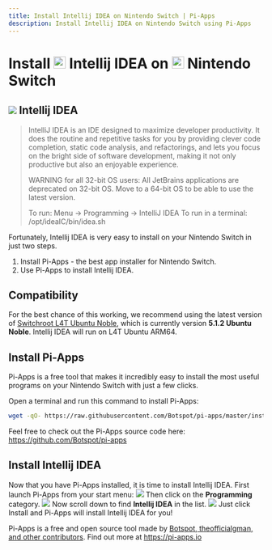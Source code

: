 ```yaml
---
title: Install Intellij IDEA on Nintendo Switch | Pi-Apps
description: Install Intellij IDEA on Nintendo Switch using Pi-Apps
---
```

<div class="simple-install-content content">

# Install <img src="/img/app-icons/Intellij IDEA/icon-64.png" height=24> Intellij IDEA on <img src=/img/other-icons/switch-icon.svg height=24> Nintendo Switch

## <img src="/img/app-icons/Intellij IDEA/icon-64.png"> Intellij IDEA
> IntelliJ IDEA is an IDE designed to maximize developer productivity.
> It does the routine and repetitive tasks for you by providing clever code completion, static code analysis, and refactorings, and lets you focus on the bright side of software development, making it not only productive but also an enjoyable experience.
> 
> WARNING for all 32-bit OS users: All JetBrains applications are deprecated on 32-bit OS. Move to a 64-bit OS to be able to use the latest version.
> 
> To run: Menu -> Programming -> IntelliJ IDEA
> To run in a terminal: /opt/ideaIC/bin/idea.sh

Fortunately, Intellij IDEA is very easy to install on your Nintendo Switch in just two steps.
1. Install Pi-Apps - the best app installer for Nintendo Switch.
2. Use Pi-Apps to install Intellij IDEA.
</div>
<div class="simple-install-content content">

## Compatibility
For the best chance of this working, we recommend using the latest version of [Switchroot L4T Ubuntu Noble](https://wiki.switchroot.org/wiki/linux/l4t-ubuntu-noble-installation-guide), which is currently version **5.1.2 Ubuntu Noble**.
Intellij IDEA will run on L4T Ubuntu ARM64.
</div>
<div class="simple-install-content content">

## Install Pi-Apps

Pi-Apps is a free tool that makes it incredibly easy to install the most useful programs on your Nintendo Switch with just a few clicks.

Open a terminal and run this command to install Pi-Apps:
```bash
wget -qO- https://raw.githubusercontent.com/Botspot/pi-apps/master/install | bash
```
Feel free to check out the Pi-Apps source code here: https://github.com/Botspot/pi-apps
</div>
<div class="simple-install-content content">

## Install Intellij IDEA

Now that you have Pi-Apps installed, it is time to install Intellij IDEA.
First launch Pi-Apps from your start menu:
<img src="/img/start-menu.png">
Then click on the <b>Programming</b> category.
<img src="/img/category-selections/Programming.png">
Now scroll down to find <b>Intellij IDEA</b> in the list.
<img src="/img/app-icons/Intellij IDEA/app-selection.png">
Just click Install and Pi-Apps will install Intellij IDEA for you!
</div>
<div class="simple-install-content content">

Pi-Apps is a free and open source tool made by [Botspot, theofficialgman, and other contributors](/about/#contributors). Find out more at https://pi-apps.io
</div>
